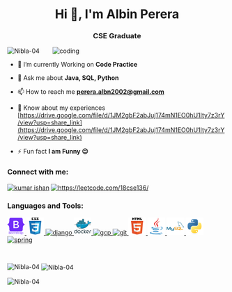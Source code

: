 <h1 align="center">Hi 👋, I'm Albin Perera </h1>
<h3 align="center">CSE Graduate</h3>
<img align="right" alt="coding" width="400"
src="https://user-images.githubusercontent.com/55389276/140866485-8fb1c876-9a8f-4d6a-98dc-08c4981eaf70.gif">
<p align="left"> <img
src="https://komarev.com/ghpvc/?username=Nibla-04&label=Profile%20views&color=0e75b6&style=flat"
alt="Nibla-04" /> </p>

- 🌱 I’m currently Working on **Code Practice**

- 💬 Ask me about **Java, SQL, Python**

- 📫 How to reach me **perera.albn2002@gmail.com**

- 📄 Know about my experiences
[https://drive.google.com/file/d/1JM2gbF2abJuj174mN1EO0hU1Ity7z3rY/view?usp=share_link](https://drive.google.com/file/d/1JM2gbF2abJuj174mN1EO0hU1Ity7z3rY/view?usp=share_link)

- ⚡ Fun fact **I am Funny 😉**

<h3 align="left">Connect with me:</h3>
<p align="left">
<a href="https://linkedin.com/in/kumar ishan" target="blank"><img
align="center" src="https://raw.githubusercontent.com/rahuldkjain/github-profile-readme-generator/master/src/images/icons/Social/linked-in-alt.svg"
alt="kumar ishan" height="30" width="40" /></a>
<a href="https://www.leetcode.com/https://leetcode.com/18cse136/"
target="blank"><img align="center"
src="https://raw.githubusercontent.com/rahuldkjain/github-profile-readme-generator/master/src/images/icons/Social/leet-code.svg"
alt="https://leetcode.com/18cse136/" height="30" width="40" /></a>
</p>

<h3 align="left">Languages and Tools:</h3>

<p align="left"> <a href="https://getbootstrap.com" target="_blank"
rel="noreferrer"> <img
src="https://raw.githubusercontent.com/devicons/devicon/master/icons/bootstrap/bootstrap-plain-wordmark.svg"
alt="bootstrap" width="40" height="40"/> </a> <a
href="https://www.w3schools.com/css/" target="_blank"
rel="noreferrer"> <img
src="https://raw.githubusercontent.com/devicons/devicon/master/icons/css3/css3-original-wordmark.svg"
alt="css3" width="40" height="40"/> </a> <a
href="https://www.djangoproject.com/" target="_blank"
rel="noreferrer"> <img
src="https://cdn.worldvectorlogo.com/logos/django.svg" alt="django"
width="40" height="40"/> </a> <a href="https://www.docker.com/"
target="_blank" rel="noreferrer"> <img
src="https://raw.githubusercontent.com/devicons/devicon/master/icons/docker/docker-original-wordmark.svg"
alt="docker" width="40" height="40"/> </a> <a
href="https://cloud.google.com" target="_blank" rel="noreferrer"> <img
src="https://www.vectorlogo.zone/logos/google_cloud/google_cloud-icon.svg"
alt="gcp" width="40" height="40"/> </a> <a href="https://git-scm.com/"
target="_blank" rel="noreferrer"> <img
src="https://www.vectorlogo.zone/logos/git-scm/git-scm-icon.svg"
alt="git" width="40" height="40"/> </a> <a
href="https://www.w3.org/html/" target="_blank" rel="noreferrer"> <img
src="https://raw.githubusercontent.com/devicons/devicon/master/icons/html5/html5-original-wordmark.svg"
alt="html5" width="40" height="40"/> </a> <a
href="https://www.java.com" target="_blank" rel="noreferrer"> <img
src="https://raw.githubusercontent.com/devicons/devicon/master/icons/java/java-original.svg"
alt="java" width="40" height="40"/> </a> <a
href="https://www.mysql.com/" target="_blank" rel="noreferrer"> <img
src="https://raw.githubusercontent.com/devicons/devicon/master/icons/mysql/mysql-original-wordmark.svg"
alt="mysql" width="40" height="40"/> </a> <a
href="https://www.python.org" target="_blank" rel="noreferrer"> <img
src="https://raw.githubusercontent.com/devicons/devicon/master/icons/python/python-original.svg"
alt="python" width="40" height="40"/> </a> <a
href="https://spring.io/" target="_blank" rel="noreferrer"> <img
src="https://www.vectorlogo.zone/logos/springio/springio-icon.svg"
alt="spring" width="40" height="40"/> </a> </p><br>

<p><img align="left"
src="https://github-readme-stats.vercel.app/api/top-langs?username=Nibla-04&show_icons=true&locale=en&layout=compact"
alt="Nibla-04" /></p>

<p>&nbsp;<img align="center"
src="https://github-readme-stats.vercel.app/api?username=Nibla-04&show_icons=true&locale=en"
alt="Nibla-04" /></p>

<p><img align="center"
src="https://github-readme-streak-stats.herokuapp.com/?user=Nibla-04&"
alt="Nibla-04" /></p>
